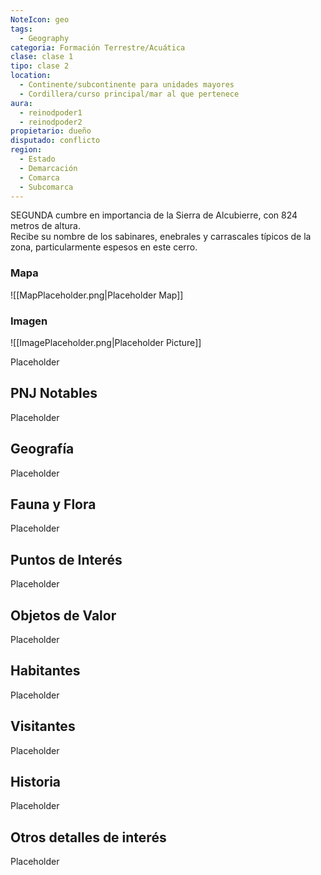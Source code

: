 ```yaml
---
NoteIcon: geo
tags:
  - Geography 
categoria: Formación Terrestre/Acuática
clase: clase 1
tipo: clase 2
location: 
  - Continente/subcontinente para unidades mayores
  - Cordillera/curso principal/mar al que pertenece 
aura:
  - reinodpoder1
  - reinodpoder2
propietario: dueño
disputado: conflicto
region:
  - Estado 
  - Demarcación
  - Comarca
  - Subcomarca
---
```





 <section class="wa-section main-content"><p><span class="dropcap">S</span>EGUNDA cumbre en importancia de la <span class="article-link article-explorer-link entity-link wa-link" data-article-privacy="public" data-article-id="e93b58ef-4a2a-49f8-8c16-052248a5299e" data-template-type="location" data-article="e93b58ef-4a2a-49f8-8c16-052248a5299e">Sierra de Alcubierre</span>, con 824 metros de altura. 
<br />Recibe su nombre de los sabinares, enebrales y carrascales típicos de la zona, particularmente espesos en este cerro.</p></section>   

### Mapa
![[MapPlaceholder.png|Placeholder Map]]

### Imagen
![[ImagePlaceholder.png|Placeholder Picture]]

Placeholder

## PNJ Notables
Placeholder

## Geografía
Placeholder

## Fauna y Flora
Placeholder

## Puntos de Interés
Placeholder

## Objetos de Valor
Placeholder

## Habitantes
Placeholder

## Visitantes
Placeholder

## Historia
Placeholder

## Otros detalles de interés
Placeholder

